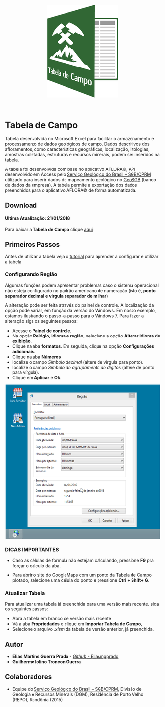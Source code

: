 <p align="center"><a href="https://eliasmgprado.github.io/Tabela_de_Campo/"><img src="images/logo.png" height="300" width="230"></a></p>
<br/>

# Tabela de Campo
Tabela desenvolvida no Microsoft Excel para facilitar o armazenamento e processamento de dados geológicos de campo. Dados descritivos dos afloramentos, como características geográficas, localização, litologias, amostras coletadas, estruturas e recursos minerais, podem ser 
inseridos na tabela. 

A tabela foi desenvolvida com base no aplicativo AFLORA&#169;, API desenvolvido em Access pelo [Serviço Geológico do Brasil – SGB/CPRM](http://www.cprm.gov.br) utilizado para inserir dados de mapeamento geológico no [GeoSGB](http://geosgb.cprm.gov.br/) (banco de dados da empresa). A tabela  permite a exportação dos dados preenchidos para o aplicativo AFLORA&#169; de forma automatizada. 

## Download

#### Ultima Atualização: 21/01/2018

Para baixar a **Tabela de Campo** clique [aqui](https://github.com/Eliasmgprado/Tabela_de_Campo/archive/Tabela-de-Campo-V4.2.zip)

## Primeiros Passos

Antes de utilizar a tabela veja o [tutorial](https://github.com/Eliasmgprado/Tabela_de_Campo/raw/master/Guia_Tabela_de_Campo.pdf) para aprender a configurar e utilizar a tabela 

### Configurando Região

Algumas funções podem apresentar problemas caso o sistema operacional não esteja configurado no padrão americano de numeração (isto é, **ponto separador decimal e virgula separador de milhar**)

A alteração pode ser feita através do painel de controle. A localização da opção pode variar, em função da versão do Windows. Em nosso exemplo, estamos ilustrando o passo-a-passo para o Windows 7. Para fazer a alteração siga os seguintes passos: 

* Acesse o **Painel de controle**.
* Na opção **Relógio, idioma e região**, selecione a opção **Alterar idioma de exibição**.
* Clique na aba **formatos**. Em seguida, clique na opção **Configurações adicionais**.
* Clique na aba **Números**
* localize o campo *Símbolo decimal* (altere de vírgula para ponto).
* localize o campo *Símbolo de agrupamento de dígitos* (altere de ponto para vírgula).
* Clique em **Aplicar** e **Ok**.
<p align="center"><img src="images/decimal_change.gif" height="500" width="500"></p>


### DICAS IMPORTANTES


* Caso as células de formula não estejam calculando, pressione **F9** pra forçar o calculo da aba.

* Para abrir o site do GoogleMaps com um ponto da Tabela de Campo plotado, selecione uma célula do ponto e pressione **Ctrl + Shift+ G**.

### Atualizar Tabela
Para atualizar uma tabela já preenchida para uma versão mais recente, siga os seguintes passos:
 * Abra a tabela em branco de versão mais recente
 * Vá a aba **Propriedades** e clique em **Importar Tabela de Campo**, 
 * Selecione o arquivo *.xlsm* da tabela de versão anterior, já preenchida.

## Autor

* **Elias Martins Guerra Prado** - [*Github* - Eliasmgprado](https://github.com/Eliasmgprado)
* **Guilherme Iolino Troncon Guerra**

## Colaboradores
* Equipe do [Serviço Geológico do Brasil – SGB/CPRM](http://www.cprm.gov.br), Divisão de Geologia e Recursos Minerais (DGM), Residência de Porto Velho (REPO), Rondônia (2015)

